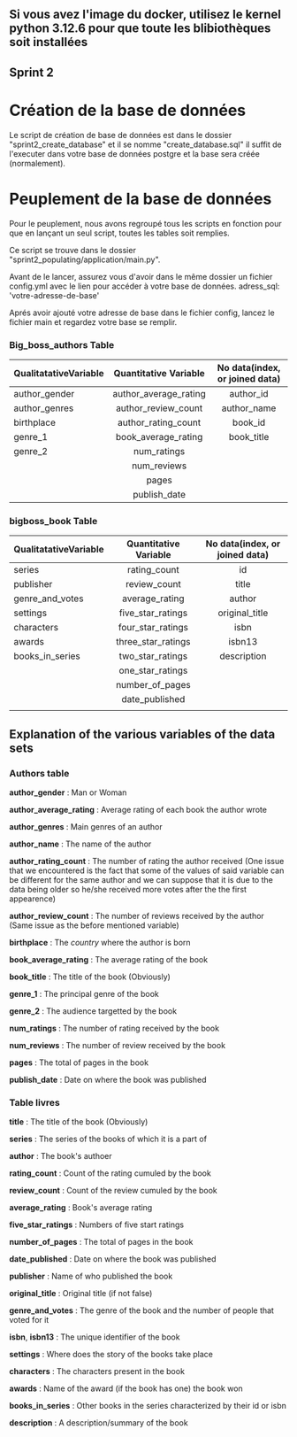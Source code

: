 ## Si vous avez l'image du docker, utilisez le kernel python 3.12.6 pour que toute les blibiothèques soit installées

## Sprint 2
# Création de la base de données
Le script de création de base de données est dans le dossier "sprint2_create_database" et il se nomme "create_database.sql" il suffit de l'executer dans votre base de données postgre et la base sera créée (normalement).

# Peuplement de la base de données
Pour le peuplement, nous avons regroupé tous les scripts en fonction pour que en lançant un seul script, toutes les tables soit remplies.

Ce script se trouve dans le dossier "sprint2_populating/application/main.py".

Avant de le lancer, assurez vous d'avoir dans le même dossier un fichier config.yml avec le lien pour accéder à votre base de données.
adress_sql: 'votre-adresse-de-base'

Aprés avoir ajouté votre adresse de base dans le fichier config, lancez le fichier main et regardez votre base se remplir.



### Big_boss_authors Table
|QualitatativeVariable|Quantitative Variable|No data(index, or joined data)|
|---    |:-:    |:-:    |
|author_gender|author_average_rating|author_id
|author_genres|author_review_count|author_name
|birthplace|author_rating_count|book_id
|genre_1|book_average_rating|book_title
|genre_2|num_ratings|
|       |num_reviews|
|       |pages|
|       |publish_date|

### bigboss_book Table
|QualitatativeVariable|Quantitative Variable|No data(index, or joined data)|
|---    |:-:    |:-:    |
|series|rating_count|id
|publisher|review_count|title
|genre_and_votes|average_rating|author
|settings|five_star_ratings|original_title
|characters|four_star_ratings|isbn
|awards|three_star_ratings|isbn13
|books_in_series|two_star_ratings|description
||one_star_ratings|
||number_of_pages|
||date_published|
|||

## Explanation of the various variables of the data sets
### Authors table
**author_gender** : Man or Woman

**author_average_rating** : Average rating of each book the author wrote

**author_genres** : Main genres of an author

**author_name** : The name of the author

**author_rating_count** : The number of rating the author received (One issue that we encountered is the fact that some of the values of said variable can be different for the same author and we can suppose that it is due to the data being older so he/she received more votes after the the first appearence)

**author_review_count** :  The number of reviews received by the author (Same issue as the before mentioned variable)

**birthplace** : The *country* where the author is born

**book_average_rating** : The average rating of the book

**book_title** : The title of the book (Obviously)

**genre_1** : The principal genre of the book


**genre_2** : The audience targetted by the book

**num_ratings** : The number of rating received by the book

**num_reviews** : The number of review received by the book

**pages** : The total of pages in the book

**publish_date** : Date on where the book was published

### Table livres

**title** : The title of the book (Obviously)

**series** : The series of the books of which it is a part of

**author** : The book's authoer

**rating_count** : Count of the rating cumuled by the book

**review_count** : Count of the review cumuled by the book

**average_rating** : Book's average rating

**five_star_ratings** : Numbers of five start ratings

**number_of_pages** : The total of pages in the book

**date_published** : Date on where the book was published

**publisher** : Name of who published the book

**original_title** : Original title (if not false)

**genre_and_votes** : The genre of the book and the number of people that voted for it

**isbn**, **isbn13** : The unique identifier of the book

**settings** : Where does the story of the books take place

**characters** : The characters present in the book

**awards** : Name of the award (if the book has one) the book won

**books_in_series** : Other books in the series characterized by their id or isbn

**description** : A description/summary of the book







